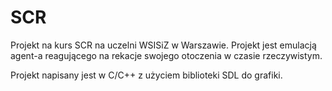 SCR
===

Projekt na kurs SCR na uczelni WSISiZ w Warszawie.
Projekt jest emulacją agent-a reagującego na rekacje swojego otoczenia w czasie rzeczywistym.

Projekt napisany jest w C/C++ z użyciem biblioteki SDL do grafiki.
